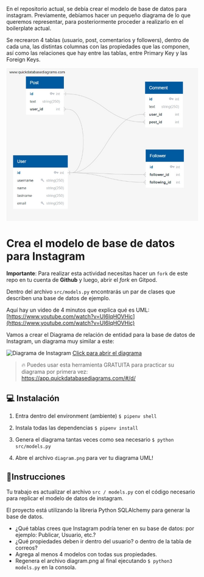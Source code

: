 En el repositorio actual, se debía crear el modelo de base de datos para instagram. Previamente, debíamos hacer un pequeño diagrama de lo que queremos representar, para posteriormente proceder a realizarlo en el boilerplate actual.

Se recrearon 4 tablas (usuario, post, comentarios y followers), dentro de cada una, las distintas columnas con las propiedades que las componen, así como las relaciones que hay entre las tablas, entre Primary Key y las Foreign Keys.


<img src="./DataBaseModelling.jpg">







# Crea el modelo de base de datos para Instagram

**Importante**: Para realizar esta actividad necesitas hacer un `fork` de este repo en tu cuenta de **Github** y luego, abrir el *fork* en Gitpod.

Dentro del archivo `src/models.py` encontrarás un par de clases que describen una base de datos de ejemplo.

Aquí hay un video de 4 minutos que explica qué es UML: [https://www.youtube.com/watch?v=UI6lqHOVHic](https://www.youtube.com/watch?v=UI6lqHOVHic)

Vamos a crear el Diagrama de relación de entidad para la base de datos de Instagram, un diagrama muy similar a este:

![Diagrama de Instagram](https://github.com/breatheco-de/exercise-instagram-data-modeling/blob/master/assets/example.png?raw=true)
[Click para abrir el diagrama](https://app.quickdatabasediagrams.com/#/d/LxNXQZ)

> 🔥 Puedes usar esta herramienta GRATUITA para practicar su diagrama por primera vez: https://app.quickdatabasediagrams.com/#/d/


## 💻 Instalación

1. Entra dentro del environment (ambiente) `$ pipenv shell`

2. Instala todas las dependencias `$ pipenv install`

3. Genera el diagrama tantas veces como sea necesario `$ python src/models.py`

4. Abre el archivo `diagram.png` para ver tu diagrama UML!


## 📝Instrucciones

Tu trabajo es actualizar el archivo `src / models.py` con el código necesario para replicar el modelo de datos de instagram.

El proyecto está utilizando la libreria Python SQLAlchemy para generar la base de datos.

- ¿Qué tablas crees que Instagram podría tener en su base de datos: por ejemplo: Publicar, Usuario, etc.?
- ¿Qué propiedades deben ir dentro del usuario? o dentro de la tabla de correos?
- Agrega al menos 4 modelos con todas sus propiedades.
- Regenera el archivo diagram.png al final ejecutando `$ python3 models.py` en la consola.
